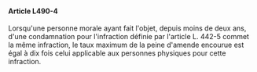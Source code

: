 #### Article L490-4

Lorsqu'une personne morale ayant fait l'objet, depuis moins de deux ans, d'une condamnation pour l'infraction définie par l'article L. 442-5 commet la même infraction, le taux maximum de la peine d'amende encourue est égal à dix fois celui applicable aux personnes physiques pour cette infraction.

